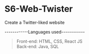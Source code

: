 # S6-Web-Twister
Create a Twitter-liked website

------------Languages used------------
>Front-end: HTML, CSS, React JS  
>Back-end: Java, SQL
